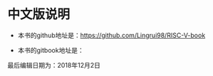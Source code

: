 # 中文版说明

- 本书的github地址是：https://github.com/Lingrui98/RISC-V-book

- 本书的gitbook地址是：

最后编辑日期为：2018年12月2日
